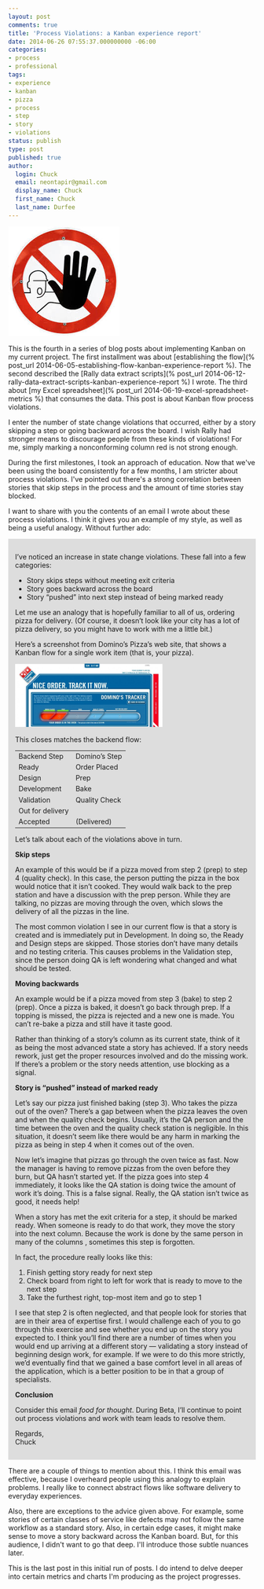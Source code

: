 ```yaml
---
layout: post
comments: true
title: 'Process Violations: a Kanban experience report'
date: 2014-06-26 07:55:37.000000000 -06:00
categories:
- process
- professional
tags:
- experience
- kanban
- pizza
- process
- step
- story
- violations
status: publish
type: post
published: true
author:
  login: Chuck
  email: neontapir@gmail.com
  display_name: Chuck
  first_name: Chuck
  last_name: Durfee
---
```

![violations](/assets/violations.jpeg)

This is the fourth in a series of blog posts about implementing Kanban on my current project. The first installment was about [establishing the flow](% post_url 2014-06-05-establishing-flow-kanban-experience-report %). The second described the [Rally data extract scripts](% post_url 2014-06-12-rally-data-extract-scripts-kanban-experience-report %) I wrote. The third about [my Excel spreadsheet](% post_url 2014-06-19-excel-spreadsheet-metrics %) that consumes the data. This post is about Kanban flow process violations.

I enter the number of state change violations that occurred, either by a story skipping a step or going backward across the board. I wish Rally had stronger means to discourage people from these kinds of violations! For me, simply marking a nonconforming column red is not strong enough.

During the first milestones, I took an approach of education. Now that we've been using the board consistently for a few months, I am stricter about process violations. I've pointed out there's a strong correlation between stories that skip steps in the process and the amount of time stories stay blocked.

I want to share with you the contents of an email I wrote about these process violations. I think it gives you an example of my style, as well as being a useful analogy. Without further ado:

<div style="background:#DDDDDD;padding:1em">
<p>I’ve noticed an increase in state change violations. These fall into a few categories:</p>

<ul>
<li>Story skips steps without meeting exit criteria</li>
<li>Story goes backward across the board</li>
<li>Story “pushed” into next step instead of being marked ready</li>
</ul>

<p>Let me use an analogy that is hopefully familiar to all of us, ordering pizza for delivery. (Of course, it doesn’t look like your city has a lot of pizza delivery, so you might have to work with me a little bit.)</p>

<p>Here’s a screenshot from Domino’s Pizza’s web site, that shows a Kanban flow for a single work item (that is, your pizza).</p>

<p><img src="/assets/dominos-kanban-flow-300x129.png" alt="dominos-kanban-flow" title="" /></p>

<p>This closes matches the backend flow:</p>

<table>

<tbody>

<tr>

<td>Backend Step</td>

<td>Domino’s Step</td>

</tr>

<tr>

<td>Ready</td>

<td>Order Placed</td>

</tr>

<tr>

<td>Design</td>

<td>Prep</td>

</tr>

<tr>

<td>Development</td>

<td>Bake</td>

</tr>

<tr>

<td>Validation</td>

<td>Quality Check</td>

</tr>

<tr>

<td>Out for delivery</td>

</tr>

<tr>

<td>Accepted</td>

<td>(Delivered)</td>

</tr>

</tbody>

</table>

<p>Let’s talk about each of the violations above in turn.</p>

<p><strong>Skip steps</strong></p>

<p>An example of this would be if a pizza moved from step 2 (prep) to step 4 (quality check). In this case, the person putting the pizza in the box would notice that it isn’t cooked. They would walk back to the prep station and have a discussion with the prep person. While they are talking, no pizzas are moving through the oven, which slows the delivery of all the pizzas in the line.</p>

<p>The most common violation I see in our current flow is that a story is created and is immediately put in Development. In doing so, the Ready and Design steps are skipped. Those stories don’t have many details and no testing criteria. This causes problems in the Validation step, since the person doing QA is left wondering what changed and what should be tested.</p>

<p><strong>Moving backwards</strong></p>

<p>An example would be if a pizza moved from step 3 (bake) to step 2 (prep). Once a pizza is baked, it doesn’t go back through prep. If a topping is missed, the pizza is rejected and a new one is made. You can’t re-bake a pizza and still have it taste good.</p>

<p>Rather than thinking of a story’s column as its current state, think of it as being the most advanced state a story has achieved. If a story needs rework, just get the proper resources involved and do the missing work. If there’s a problem or the story needs attention, use blocking as a signal.</p>

<p><strong>Story is “pushed” instead of marked ready</strong></p>

<p>Let’s say our pizza just finished baking (step 3). Who takes the pizza out of the oven? There’s a gap between when the pizza leaves the oven and when the quality check begins. Usually, it’s the QA person and the time between the oven and the quality check station is negligible. In this situation, it doesn’t seem like there would be any harm in marking the pizza as being in step 4 when it comes out of the oven.</p>

<p>Now let’s imagine that pizzas go through the oven twice as fast. Now the manager is having to remove pizzas from the oven before they burn, but QA hasn’t started yet. If the pizza goes into step 4 immediately, it looks like the QA station is doing twice the amount of work it’s doing. This is a false signal. Really, the QA station isn’t twice as good, it needs help!</p>

<p>When a story has met the exit criteria for a step, it should be marked ready. When someone is ready to do that work, they move the story into the next column. Because the work is done by the same person in many of the columns , sometimes this step is forgotten.</p>

<p>In fact, the procedure really looks like this:</p>

<ol>
<li>Finish getting story ready for next step</li>
<li>Check board from right to left for work that is ready to move to the next step</li>
<li>Take the furthest right, top-most item and go to step 1</li>
</ol>

<p>I see that step 2 is often neglected, and that people look for stories that are in their area of expertise first. I would challenge each of you to go through this exercise and see whether you end up on the story you expected to. I think you’ll find there are a number of times when you would end up arriving at a different story — validating a story instead of beginning design work, for example. If we were to do this more strictly, we’d eventually find that we gained a base comfort level in all areas of the application, which is a better position to be in that a group of specialists.</p>

<p><strong>Conclusion</strong></p>

<p>Consider this email <em>food for thought</em>. During Beta, I’ll continue to point out process violations and work with team leads to resolve them.</p>

<p>Regards, <br />
Chuck</p>

</div>

There are a couple of things to mention about this. I think this email was effective, because I overheard people using this analogy to explain problems. I really like to connect abstract flows like software delivery to everyday experiences.

Also, there are exceptions to the advice given above. For example, some stories of certain classes of service like defects may not follow the same workflow as a standard story. Also, in certain edge cases, it might make sense to move a story backward across the Kanban board. But, for this audience, I didn't want to go that deep. I'll introduce those subtle nuances later.

This is the last post in this initial run of posts. I do intend to delve deeper into certain metrics and charts I'm producing as the project progresses.
